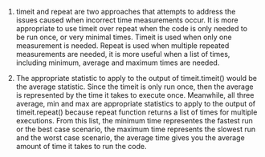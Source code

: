 
1. timeit and repeat are two approaches that attempts to address the issues caused when  incorrect time measurements occur. It is more appropriate to use timeit over repeat when the code is only needed to be run once, or very minimal times. Timeit is used when only one measurement is needed. Repeat is used when multiple repeated measurements are needed, it is more useful when a list of times, including minimum, average and maximum times are needed. 

2. The appropriate statistic to apply to the output of timeit.timeit() would be the average statistic. Since the timeit is only run once, then the average is represented by the time it takes to execute once. Meanwhile, all three average, min and max are appropriate statistics to apply to the output of timeit.repeat() because repeat function returns a list of times for multiple executions. From this list, the minimum time representes the fastest run or the best case scenario, the maximum time represents the slowest run and the worst case scenario, the average time gives you the average amount of time it takes to run the code. 